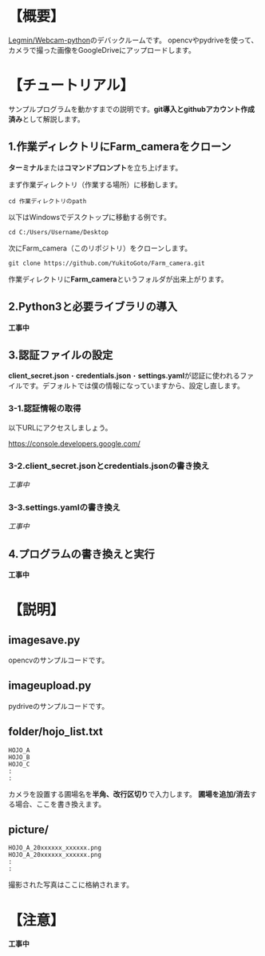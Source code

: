 # 【概要】
[Legmin/Webcam-python](https://github.com/Legmin/Webcam-python.git)のデバックルームです。
opencvやpydriveを使って、カメラで撮った画像をGoogleDriveにアップロードします。

# 【チュートリアル】
サンプルプログラムを動かすまでの説明です。**git導入とgithubアカウント作成済み**として解説します。
## 1.作業ディレクトリにFarm_cameraをクローン
**ターミナル**または**コマンドプロンプト**を立ち上げます。

まず作業ディレクトリ（作業する場所）に移動します。
```
cd 作業ディレクトリのpath
```
以下はWindowsでデスクトップに移動する例です。
```
cd C:/Users/Username/Desktop
```
次にFarm_camera（このリポジトリ）をクローンします。
```
git clone https://github.com/YukitoGoto/Farm_camera.git
```
作業ディレクトリに**Farm_camera**というフォルダが出来上がります。
## 2.Python3と必要ライブラリの導入
**工事中**
## 3.認証ファイルの設定
**client_secret.json**・**credentials.json**・**settings.yaml**が認証に使われるファイルです。デフォルトでは僕の情報になっていますから、設定し直します。
### 3-1.認証情報の取得
以下URLにアクセスしましょう。

https://console.developers.google.com/
### 3-2.client_secret.jsonとcredentials.jsonの書き換え
*工事中*
### 3-3.settings.yamlの書き換え
*工事中*
## 4.プログラムの書き換えと実行
**工事中**
# 【説明】
## imagesave.py
opencvのサンプルコードです。
## imageupload.py
pydriveのサンプルコードです。
## folder/hojo_list.txt
```
HOJO_A
HOJO_B
HOJO_C
:
:
```
カメラを設置する圃場名を**半角、改行区切り**で入力します。
**圃場を追加/消去**する場合、ここを書き換えます。
## picture/
```
HOJO_A_20xxxxxx_xxxxxx.png
HOJO_A_20xxxxxx_xxxxxx.png
:
:
```
撮影された写真はここに格納されます。
# 【注意】
**工事中**